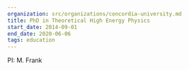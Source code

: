 ```yaml
---
organization: src/organizations/concordia-university.md
title: PhD in Theoretical High Energy Physics
start_date: 2014-09-01
end_date: 2020-06-06
tags: education
---
```


PI: M. Frank

